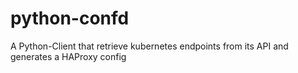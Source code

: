 # python-confd
A Python-Client that retrieve kubernetes endpoints from its API and generates a HAProxy config
